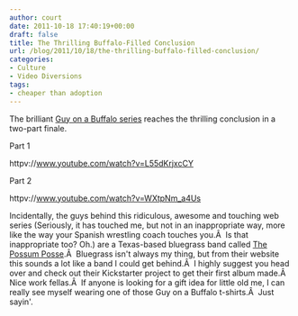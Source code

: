 ```yaml
---
author: court
date: 2011-10-18 17:40:19+00:00
draft: false
title: The Thrilling Buffalo-Filled Conclusion
url: /blog/2011/10/18/the-thrilling-buffalo-filled-conclusion/
categories:
- Culture
- Video Diversions
tags:
- cheaper than adoption
---
```


The brilliant [Guy on a Buffalo series](http://www.vallentyne.com/blog/2011/10/01/guy-on-a-buffalo/) reaches the thrilling conclusion in a two-part finale.

Part 1

httpv://www.youtube.com/watch?v=L55dKrjxcCY

Part 2

httpv://www.youtube.com/watch?v=WXtpNm_a4Us



Incidentally, the guys behind this ridiculous, awesome and touching web series (Seriously, it has touched me, but not in an inappropriate way, more like the way your Spanish wrestling coach touches you.Â  Is that inappropriate too? Oh.) are a Texas-based bluegrass band called [The Possum Posse](http://www.thepossumposse.com/).Â  Bluegrass isn't always my thing, but from their website this sounds a lot like a band I could get behind.Â  I highly suggest you head over and check out their Kickstarter project to get their first album made.Â  Nice work fellas.Â  If anyone is looking for a gift idea for little old me, I can really see myself wearing one of those Guy on a Buffalo t-shirts.Â  Just sayin'.
